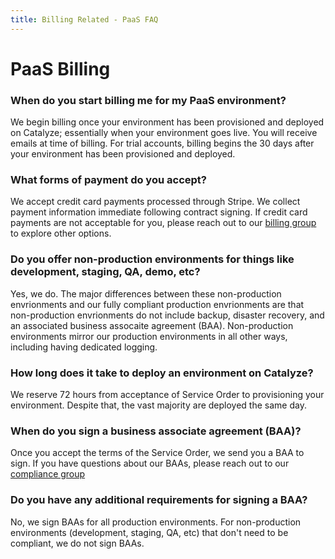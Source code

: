 ```yaml
---
title: Billing Related - PaaS FAQ
---
```


# PaaS Billing

### When do you start billing me for my PaaS environment?

We begin billing once your environment has been provisioned and deployed on Catalyze; essentially when your environment goes live. You will receive emails at time of billing. For trial accounts, billing begins the 30 days after your environment has been provisioned and deployed.

### What forms of payment do you accept?

We accept credit card payments processed through Stripe. We collect payment information immediate following contract signing. If credit card payments are not acceptable for you, please reach out to our [billing group](mailto:billing@catalyze.io) to explore other options.

### Do you offer non-production environments for things like development, staging, QA, demo, etc?

Yes, we do. The major differences between these non-production envrionments and our fully compliant production envrionments are that non-production envrionments do not include backup, disaster recovery, and an associated business assocaite agreement (BAA). Non-production environments mirror our production environments in all other ways, including having dedicated logging.

### How long does it take to deploy an environment on Catalyze?

We reserve 72 hours from acceptance of Service Order to provisioning your environment. Despite that, the vast majority are deployed the same day.

### When do you sign a business associate agreement (BAA)?

Once you accept the terms of the Service Order, we send you a BAA to sign. If you have questions about our BAAs, please reach out to our [compliance group](mailto:hipaa@catalyze.io)

### Do you have any additional requirements for signing a BAA?

No, we sign BAAs for all production environments. For non-production environments (development, staging, QA, etc) that don't need to be compliant, we do not sign BAAs.
